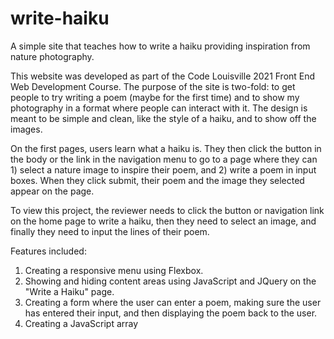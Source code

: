 # write-haiku
A simple site that teaches how to write a haiku providing inspiration from nature photography.

This website was developed as part of the Code Louisville 2021 Front End Web Development Course. The purpose of the site is two-fold: to get people to try writing a poem (maybe for the first time) and to show my photography in a format where people can interact with it. The design is meant to be simple and clean, like the style of a haiku, and to show off the images. 

On the first pages, users learn what a haiku is. They then click the button in the body or the link in the navigation menu to go to a page where they can 1) select a nature image to inspire their poem, and 2) write a poem in input boxes. When they click submit, their poem and the image they selected appear on the page.

To view this project, the reviewer needs to click the button or navigation link on the home page to write a haiku, then they need to select an image, and finally they need to input the lines of their poem.

Features included:

1) Creating a responsive menu using Flexbox. 
2) Showing and hiding content areas using JavaScript and JQuery on the "Write a Haiku" page.
3) Creating a form where the user can enter a poem, making sure the user has entered their input, and then displaying the poem back to the user.
4) Creating a JavaScript array


